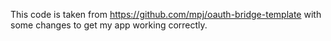 This code is taken from https://github.com/mpj/oauth-bridge-template with some changes to get my app working correctly.
